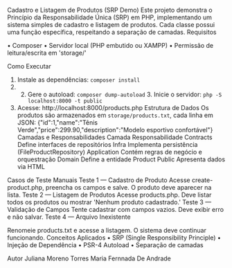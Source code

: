 Cadastro e Listagem de Produtos (SRP Demo)
Este projeto demonstra o Princípio da Responsabilidade Única (SRP) em PHP, implementando um
sistema simples de cadastro e listagem de produtos. Cada classe possui uma função específica,
respeitando a separação de camadas.
Requisitos

• Composer
• Servidor local (PHP embutido ou XAMPP)
• Permissão de leitura/escrita em 'storage/'

Como Executar
1. Instale as dependências: `composer install`
2. 2. Gere o autoload: `composer dump-autoload` 3.
Inicie o servidor: `php -S localhost:8000 -t public`
4. Acesse: http://localhost:8000/products.php
Estrutura de Dados
Os produtos são armazenados em `storage/products.txt`, cada linha em JSON:
{"id":1,"name":"Tênis Verde","price":299.90,"description":"Modelo esportivo confortável"}
Camadas e Responsabilidades
Camada Responsabilidade
Contracts Define interfaces de repositórios
Infra Implementa persistência (FileProductRepository)
Application Contém regras de negócio e orquestração
Domain Define a entidade Product
Public Apresenta dados via HTML

Casos de Teste Manuais
Teste 1 — Cadastro de Produto
Acesse create-product.php, preencha os campos e salve. O produto deve aparecer na lista.
Teste 2 — Listagem de Produtos
Acesse products.php. Deve listar todos os produtos ou mostrar 'Nenhum produto cadastrado.'
Teste 3 — Validação de Campos
Tente cadastrar com campos vazios. Deve exibir erro e não salvar.
Teste 4 — Arquivo Inexistente

Renomeie products.txt e acesse a listagem. O sistema deve continuar funcionando.
Conceitos Aplicados
• SRP (Single Responsibility Principle)
• Injeção de Dependência
• PSR-4 Autoload
• Separação de camadas

Autor
Juliana Moreno Torres
Maria Fernnada De Andrade
